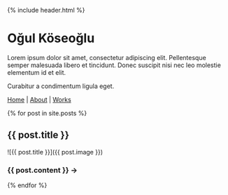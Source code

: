 {% include header.html %}

# Oğul Köseoğlu

Lorem ipsum dolor sit amet, consectetur adipiscing elit. Pellentesque semper malesuada libero et tincidunt. Donec suscipit nisi nec leo molestie elementum id et elit.

Curabitur a condimentum ligula eget.

[Home](https://okoseoglu.github.io) |
[About](https://okoseoglu.github.io/about) |
[Works](https://okoseoglu.github.io/works)

{% for post in site.posts %}
## {{ post.title }}
![{{ post.title }}]({{ post.image }})
### {{ post.content }} **&rarr;**
{% endfor %}
